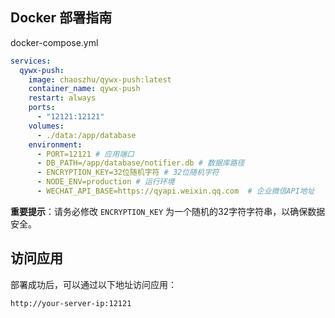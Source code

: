 ## Docker 部署指南

docker-compose.yml

```yaml
services:
  qywx-push:
    image: chaoszhu/qywx-push:latest
    container_name: qywx-push
    restart: always
    ports:
      - "12121:12121"
    volumes:
      - ./data:/app/database
    environment:
      - PORT=12121 # 应用端口
      - DB_PATH=/app/database/notifier.db # 数据库路径
      - ENCRYPTION_KEY=32位随机字符 # 32位随机字符
      - NODE_ENV=production # 运行环境
      - WECHAT_API_BASE=https://qyapi.weixin.qq.com  # 企业微信API地址
```

**重要提示**：请务必修改 `ENCRYPTION_KEY` 为一个随机的32字符字符串，以确保数据安全。

## 访问应用

部署成功后，可以通过以下地址访问应用：

```
http://your-server-ip:12121
```
